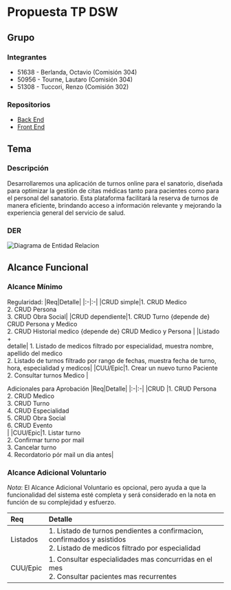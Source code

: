 # Propuesta TP DSW

## Grupo
### Integrantes
* 51638 - Berlanda, Octavio (Comisión 304)
* 50956 - Tourne, Lautaro (Comisión 304)
* 51308 - Tuccori, Renzo (Comisión 302)

### Repositorios
* [Back End](https://github.com/RenTuccori/Trabajo-Dsw/tree/main/BackEnd)
* [Front End](https://github.com/RenTuccori/Trabajo-Dsw/tree/main/FrontEnd)
## Tema
### Descripción
Desarrollaremos una aplicación de turnos online para el sanatorio, diseñada para optimizar la gestión de citas médicas tanto para pacientes como para el personal del sanatorio. Esta plataforma facilitará la reserva de turnos de manera eficiente, brindando acceso a información relevante y mejorando la experiencia general del servicio de salud.

### DER
![Diagrama de Entidad Relacion](https://drive.google.com/file/d/122IO0ubhLDxhaA4X3e-sbBzIuYNGYRmf/view?usp=drive_link)

## Alcance Funcional 

### Alcance Mínimo

Regularidad:
|Req|Detalle|
|:-|:-|
|CRUD simple|1. CRUD Medico<br>2. CRUD Persona<br>3. CRUD Obra Social|
|CRUD dependiente|1. CRUD Turno {depende de} CRUD Persona y Medico<br>2. CRUD Historial medico {depende de} CRUD Medico y Persona  |
|Listado<br>+<br>detalle| 1. Listado de medicos filtrado por especialidad, muestra nombre, apellido del medico <br> 2. Listado de turnos filtrado por rango de fechas, muestra fecha de turno, hora, especialidad y medicos|
|CUU/Epic|1. Crear un nuevo turno Paciente <br>2. Consultar turnos Medico |


Adicionales para Aprobación
|Req|Detalle|
|:-|:-|
|CRUD |1. CRUD Persona<br>2. CRUD Medico<br>3. CRUD Turno<br>4. CRUD Especialidad<br>5. CRUD Obra Social<br>6. CRUD Evento<br>|
|CUU/Epic|1. Listar turno<br>2. Confirmar turno por mail<br>3. Cancelar turno<br>4. Recordatorio pór mail un dia antes|


### Alcance Adicional Voluntario

*Nota*: El Alcance Adicional Voluntario es opcional, pero ayuda a que la funcionalidad del sistema esté completa y será considerado en la nota en función de su complejidad y esfuerzo.

|Req|Detalle|
|:-|:-|
|Listados |1. Listado de turnos pendientes a confirmacion, confirmados y asistidos <br>2. Listado de medicos filtrado por especialidad |
|CUU/Epic|1. Consultar especialidades mas concurridas en el mes <br>2. Consultar pacientes mas recurrentes |

